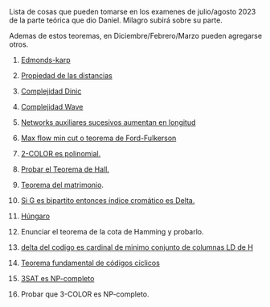 Lista de cosas que pueden tomarse en los examenes de julio/agosto 2023 de la parte teórica que dio Daniel. Milagro subirá sobre su parte.

Ademas de estos teoremas, en Diciembre/Febrero/Marzo pueden agregarse otros.


1. [Edmonds-karp](./Demostraciones/comp-ek.md)
2. [Propiedad de las distancias](./Demostraciones/Propiedad-de-las-distancias.md)
3. [Complejidad Dinic](./Demostraciones/complejidad-de-dinic.md)
4.  [Complejidad Wave](./Demostraciones/comp-wave.md)
5. [Networks auxiliares sucesivos aumentan en longitud](./Demostraciones/Networks-auxiliares-aumentan.md)
6.  [Max flow min cut o teorema de Ford-Fulkerson](./Demostraciones/max-flow-min-cut.md)
7. [2-COLOR es polinomial.](./Demostraciones/2color-polinomial.md)
8. [Probar el Teorema de Hall.](./Demostraciones/teorema-hall.md)
9. [Teorema del matrimonio](./Demostraciones/teorema-matrimonio.md).
10. [Si G es bipartito entonces índice cromático es Delta.](./Demostraciones/teorema-indice-cromatico.md)

11. [Húngaro](./Demostraciones/comp-hungaro.md)
12. Enunciar el teorema de la cota de Hamming y probarlo.
13. [delta del codigo es cardinal de minimo conjunto de columnas LD de H](./Demostraciones/delta-columnas-h.md)
14. [Teorema fundamental de códigos cíclicos](./Demostraciones/teorema-ciclicos.md)
15. [3SAT es NP-completo](./Demostraciones/3SAT-np-completo.md)
16. Probar que 3-COLOR es NP-completo.